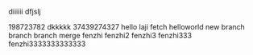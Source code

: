 diiiiii
dfjslj

198723782
dkkkkk
37439274327
hello
laji
fetch
helloworld
new branch
branch
branch merge
fenzhi
fenzhi2
fenzhi3
fenzhi333
fenzhi3333333333333
